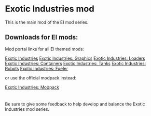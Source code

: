 # Exotic Industries mod

This is the main mod of the EI mod series.

## Downloads for EI mods:

Mod portal links for all EI themed mods:

[Exotic Industries](https://mods.factorio.com/mod/exotic-industries)
[Exotic Industries: Graphics](https://mods.factorio.com/mod/exotic-industries-graphics)
[Exotic Industries: Loaders](https://mods.factorio.com/mod/exotic-industries-loaders)
[Exotic Industries: Containers](https://mods.factorio.com/mod/exotic-industries-containers)
[Exotic Industries: Tanks](https://mods.factorio.com/mod/exotic-industries-tanks)
[Exotic Industries: Robots](https://mods.factorio.com/mod/exotic-industries-robots)
[Exotic Industries: Fueler](https://mods.factorio.com/mod/exotic-industries-fueler)

or use the official modpack instead:

[Exotic Industries: Modpack](https://mods.factorio.com/mod/exotic-industries-modpack)

#

Be sure to give some feedback to help develop and balance the Exotic Industries mod series.